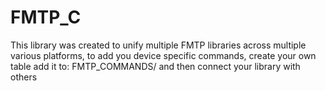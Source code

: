 # FMTP_C
This library was created to unify multiple FMTP libraries across multiple various platforms, to add you device specific commands, create your own table add it to: FMTP_COMMANDS/ and then connect your library with others
